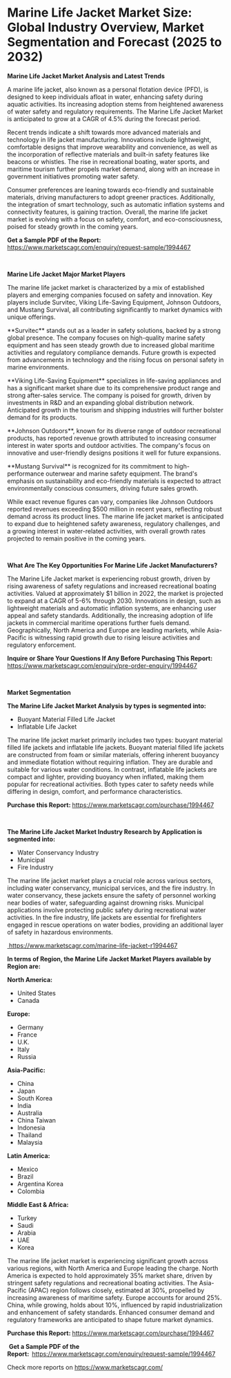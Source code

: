 <p><h1>Marine Life Jacket Market Size: Global Industry Overview, Market Segmentation and Forecast (2025 to 2032)</h1></p><p><strong>Marine Life Jacket Market Analysis and Latest Trends</strong></p>
<p><p>A marine life jacket, also known as a personal flotation device (PFD), is designed to keep individuals afloat in water, enhancing safety during aquatic activities. Its increasing adoption stems from heightened awareness of water safety and regulatory requirements. The Marine Life Jacket Market is anticipated to grow at a CAGR of 4.5% during the forecast period. </p><p>Recent trends indicate a shift towards more advanced materials and technology in life jacket manufacturing. Innovations include lightweight, comfortable designs that improve wearability and convenience, as well as the incorporation of reflective materials and built-in safety features like beacons or whistles. The rise in recreational boating, water sports, and maritime tourism further propels market demand, along with an increase in government initiatives promoting water safety. </p><p>Consumer preferences are leaning towards eco-friendly and sustainable materials, driving manufacturers to adopt greener practices. Additionally, the integration of smart technology, such as automatic inflation systems and connectivity features, is gaining traction. Overall, the marine life jacket market is evolving with a focus on safety, comfort, and eco-consciousness, poised for steady growth in the coming years.</p></p>
<p><strong>Get a Sample PDF of the Report:&nbsp;</strong> <a href="https://www.marketscagr.com/enquiry/request-sample/1994467?utm_campaign=2126&utm_medium=2&utm_source=Github&utm_content=ia&utm_term=08022025&utm_id=marine-life-jacket">https://www.marketscagr.com/enquiry/request-sample/1994467</a></p>
<p>&nbsp;</p>
<p><strong>Marine Life Jacket Major Market Players</strong></p>
<p><p>The marine life jacket market is characterized by a mix of established players and emerging companies focused on safety and innovation. Key players include Survitec, Viking Life-Saving Equipment, Johnson Outdoors, and Mustang Survival, all contributing significantly to market dynamics with unique offerings.</p><p>**Survitec** stands out as a leader in safety solutions, backed by a strong global presence. The company focuses on high-quality marine safety equipment and has seen steady growth due to increased global maritime activities and regulatory compliance demands. Future growth is expected from advancements in technology and the rising focus on personal safety in marine environments.</p><p>**Viking Life-Saving Equipment** specializes in life-saving appliances and has a significant market share due to its comprehensive product range and strong after-sales service. The company is poised for growth, driven by investments in R&D and an expanding global distribution network. Anticipated growth in the tourism and shipping industries will further bolster demand for its products.</p><p>**Johnson Outdoors**, known for its diverse range of outdoor recreational products, has reported revenue growth attributed to increasing consumer interest in water sports and outdoor activities. The company's focus on innovative and user-friendly designs positions it well for future expansions.</p><p>**Mustang Survival** is recognized for its commitment to high-performance outerwear and marine safety equipment. The brand's emphasis on sustainability and eco-friendly materials is expected to attract environmentally conscious consumers, driving future sales growth.</p><p>While exact revenue figures can vary, companies like Johnson Outdoors reported revenues exceeding $500 million in recent years, reflecting robust demand across its product lines. The marine life jacket market is anticipated to expand due to heightened safety awareness, regulatory challenges, and a growing interest in water-related activities, with overall growth rates projected to remain positive in the coming years.</p></p>
<p>&nbsp;</p>
<p><strong>What Are The Key Opportunities For Marine Life Jacket Manufacturers?</strong></p>
<p><p>The Marine Life Jacket market is experiencing robust growth, driven by rising awareness of safety regulations and increased recreational boating activities. Valued at approximately $1 billion in 2022, the market is projected to expand at a CAGR of 5-6% through 2030. Innovations in design, such as lightweight materials and automatic inflation systems, are enhancing user appeal and safety standards. Additionally, the increasing adoption of life jackets in commercial maritime operations further fuels demand. Geographically, North America and Europe are leading markets, while Asia-Pacific is witnessing rapid growth due to rising leisure activities and regulatory enforcement.</p></p>
<p><strong>Inquire or Share Your Questions If Any Before Purchasing This Report:</strong> <a href="https://www.marketscagr.com/enquiry/pre-order-enquiry/1994467?utm_campaign=2126&utm_medium=2&utm_source=Github&utm_content=ia&utm_term=08022025&utm_id=marine-life-jacket">https://www.marketscagr.com/enquiry/pre-order-enquiry/1994467</a></p>
<p>&nbsp;</p>
<p><strong>Market Segmentation</strong></p>
<p><strong>The Marine Life Jacket Market Analysis by types is segmented into:</strong></p>
<p><ul><li>Buoyant Material Filled Life Jacket</li><li>Inflatable Life Jacket</li></ul></p>
<p><p>The marine life jacket market primarily includes two types: buoyant material filled life jackets and inflatable life jackets. Buoyant material filled life jackets are constructed from foam or similar materials, offering inherent buoyancy and immediate flotation without requiring inflation. They are durable and suitable for various water conditions. In contrast, inflatable life jackets are compact and lighter, providing buoyancy when inflated, making them popular for recreational activities. Both types cater to safety needs while differing in design, comfort, and performance characteristics.</p></p>
<p><strong>Purchase this Report:&nbsp;</strong><a href="https://www.marketscagr.com/purchase/1994467?utm_campaign=2126&utm_medium=2&utm_source=Github&utm_content=ia&utm_term=08022025&utm_id=marine-life-jacket">https://www.marketscagr.com/purchase/1994467</a></p>
<p>&nbsp;</p>
<p><strong>The Marine Life Jacket Market Industry Research by Application is segmented into:</strong></p>
<p><ul><li>Water Conservancy Industry</li><li>Municipal</li><li>Fire Industry</li></ul></p>
<p><p>The marine life jacket market plays a crucial role across various sectors, including water conservancy, municipal services, and the fire industry. In water conservancy, these jackets ensure the safety of personnel working near bodies of water, safeguarding against drowning risks. Municipal applications involve protecting public safety during recreational water activities. In the fire industry, life jackets are essential for firefighters engaged in rescue operations on water bodies, providing an additional layer of safety in hazardous environments.</p></p>
<p><a href="https://www.marketscagr.com/marine-life-jacket-r1994467?utm_campaign=2126&utm_medium=2&utm_source=Github&utm_content=ia&utm_term=08022025&utm_id=marine-life-jacket">&nbsp;https://www.marketscagr.com/marine-life-jacket-r1994467</a></p>
<p><strong>In terms of Region, the Marine Life Jacket Market Players available by Region are:</strong></p>
<p>
    <p> <strong> North America: </strong>
        <ul>
            <li>United States</li>
            <li>Canada</li>
        </ul>
        </p> 
    <p> <strong> Europe: </strong>
        <ul>
            <li>Germany</li>
            <li>France</li>
            <li>U.K.</li>
            <li>Italy</li>
            <li>Russia</li>
        </ul>
        </p> 
    <p> <strong> Asia-Pacific: </strong>
        <ul>
            <li>China</li>
            <li>Japan</li>
            <li>South Korea</li>
            <li>India</li>
            <li>Australia</li>
            <li>China Taiwan</li>
            <li>Indonesia</li>
            <li>Thailand</li>
            <li>Malaysia</li>
        </ul>
        </p> 
    <p> <strong> Latin America: </strong>
        <ul>
            <li>Mexico</li>
            <li>Brazil</li>
            <li>Argentina Korea</li>
            <li>Colombia</li>
        </ul>
        </p> 
    <p> <strong> Middle East & Africa: </strong>
        <ul>
            <li>Turkey</li>
            <li>Saudi</li>
            <li>Arabia</li>
            <li>UAE</li>
            <li>Korea</li>
        </ul>
    </p>
    </p>
<p><p>The marine life jacket market is experiencing significant growth across various regions, with North America and Europe leading the charge. North America is expected to hold approximately 35% market share, driven by stringent safety regulations and recreational boating activities. The Asia-Pacific (APAC) region follows closely, estimated at 30%, propelled by increasing awareness of maritime safety. Europe accounts for around 25%. China, while growing, holds about 10%, influenced by rapid industrialization and enhancement of safety standards. Enhanced consumer demand and regulatory frameworks are anticipated to shape future market dynamics.</p></p>
<p><strong>Purchase this Report: </strong><a href="https://www.marketscagr.com/purchase/1994467?utm_campaign=2126&utm_medium=2&utm_source=Github&utm_content=ia&utm_term=08022025&utm_id=marine-life-jacket">https://www.marketscagr.com/purchase/1994467</a></p>
<p>&nbsp;<strong>Get a Sample PDF of the Report:&nbsp;&nbsp;</strong><a href="https://www.marketscagr.com/enquiry/request-sample/1994467?utm_campaign=2126&utm_medium=2&utm_source=Github&utm_content=ia&utm_term=08022025&utm_id=marine-life-jacket">https://www.marketscagr.com/enquiry/request-sample/1994467</a></p>
<p><strong></strong></p>
<p>Check more reports on <a href="https://www.marketscagr.com/?utm_campaign=2126&utm_medium=2&utm_source=Github&utm_content=ia&utm_term=08022025&utm_id=marine-life-jacket">https://www.marketscagr.com/</a></p>